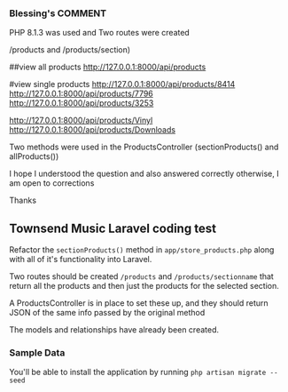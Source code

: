 
### Blessing's COMMENT ######

PHP 8.1.3 was used and Two routes were created 

/products and /products/section)

##view all products
http://127.0.0.1:8000/api/products

#view single products
http://127.0.0.1:8000/api/products/8414
http://127.0.0.1:8000/api/products/7796
http://127.0.0.1:8000/api/products/3253

http://127.0.0.1:8000/api/products/Vinyl
http://127.0.0.1:8000/api/products/Downloads

Two methods were used in the ProductsController (sectionProducts() and allProducts())

I hope I understood the question and also answered correctly otherwise, I am 
open to corrections

Thanks






## Townsend Music Laravel coding test

Refactor the `sectionProducts()` method in `app/store_products.php` along with all of it's functionality into Laravel.

Two routes should be created `/products` and `/products/sectionname` that return all the products and then just the products for the selected section.

A ProductsController is in place to set these up, and they should return JSON of the same info passed by the original method

The models and relationships have already been created.

### Sample Data
You'll be able to install the application by running `php artisan migrate --seed`





